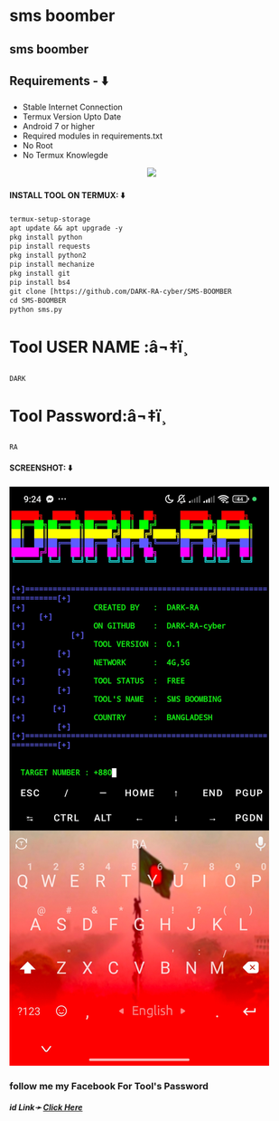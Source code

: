 # sms boomber
## sms boomber  

## Requirements - ⬇️
- Stable Internet Connection
- Termux Version Upto Date
- Android 7 or higher
- Required modules in requirements.txt
- No Root
- No Termux Knowlegde

<p align="center"><img src="https://user-images.githubusercontent.com/88341460/189536974-e0965a1d-3cc8-4507-a4c8-77aaa778a5c1.gif"></p>

#### INSTALL TOOL ON TERMUX: ⬇️
```
termux-setup-storage
apt update && apt upgrade -y
pkg install python
pip install requests
pkg install python2
pip install mechanize
pkg install git 
pip install bs4
git clone [https://github.com/DARK-RA-cyber/SMS-BOOMBER
cd SMS-BOOMBER
python sms.py
```
# Tool USER NAME :â¬‡ï¸
```
DARK
```
# Tool Password:â¬‡ï¸
```
RA
```


#### SCREENSHOT: ⬇️
![logo](https://github.com/DARK-RA-cyber/SMS-BOOMBER/blob/main/Screenshot_2024-09-17-21-24-00-944_com.termux.jpg)

<h3> follow me my Facebook  For Tool's Password</h3>
<h5>id  Link➛ <a href="https://www.facebook.com/MUHAMMAD.RONI.AKONDO?mibextid=ZbWKwL">Click Here</a></h5>
